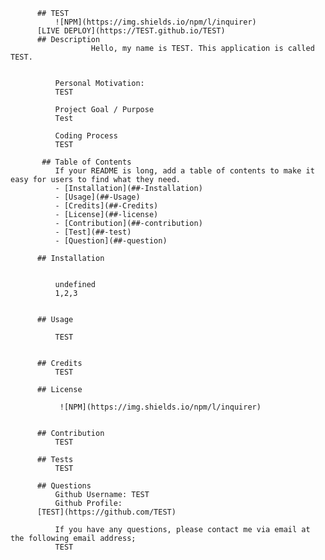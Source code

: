 
          ## TEST
              ![NPM](https://img.shields.io/npm/l/inquirer)
          [LIVE DEPLOY](https://TEST.github.io/TEST)
          ## Description
                      Hello, my name is TEST. This application is called TEST.
              
              
              Personal Motivation:
              TEST
              
              Project Goal / Purpose
              Test
              
              Coding Process
              TEST
              
           ## Table of Contents 
              If your README is long, add a table of contents to make it easy for users to find what they need.
              - [Installation](##-Installation)
              - [Usage](##-Usage)
              - [Credits](##-Credits)
              - [License](##-license)
              - [Contribution](##-contribution)
              - [Test](##-test)
              - [Question](##-question)
              
          ## Installation
              
          
              undefined
              1,2,3
             
                     
          ## Usage
              
              TEST
              
                         
          ## Credits
              TEST
          
          ## License
              
               ![NPM](https://img.shields.io/npm/l/inquirer)
                      
                      
          ## Contribution
              TEST
              
          ## Tests
              TEST
              
          ## Questions
              Github Username: TEST
              Github Profile: 
          [TEST](https://github.com/TEST)
              
              If you have any questions, please contact me via email at the following email address;
              TEST
                   